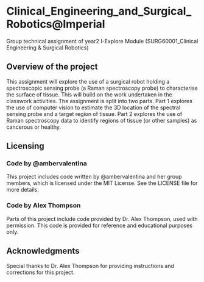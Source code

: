 # Clinical_Engineering_and_Surgical_Robotics@Imperial

Group technical assignment of year2 I-Explore Module (SURG60001_Clinical Engineering &amp; Surgical Robotics) 

## Overview of the project

This assignment will explore the use of a surgical robot holding a spectroscopic sensing probe (a Raman spectroscopy probe) to characterise the surface of tissue. This will build on the work undertaken in the classwork activities.
The assignment is split into two parts. Part 1 explores the use of computer vision to estimate the 3D location of the spectral sensing probe and a target region of tissue. Part 2 explores the use of Raman spectroscopy data to identify regions of tissue (or other samples) as cancerous or healthy.


## Licensing

### Code by @ambervalentina
This project includes code written by @ambervalentina and her group members, which is licensed under the MIT License. See the LICENSE file for more details.

### Code by Alex Thompson
Parts of this project include code provided by Dr. Alex Thompson, used with permission. This code is provided for reference and educational purposes only. 

## Acknowledgments
Special thanks to Dr. Alex Thompson for providing instructions and corrections for this project.
